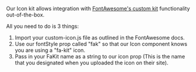 Our Icon kit allows integration with [FontAwesome's custom kit](https://fontawesome.com/v6/docs/web/setup/use-kit#contentHeader) functionality out-of-the-box. 

All you need to do is 3 things:
1) Import your custom-icon.js file as outlined in the FontAwesome docs.
2) Use our fontStyle prop called "fak" so that our Icon component knows you are using a "fa-kit" icon. 
3) Pass in your FaKit name as a string to our icon prop (This is the name that you designated when you uploaded the icon on their site).

